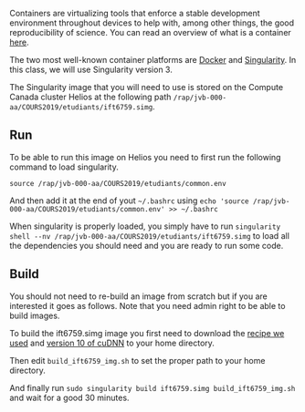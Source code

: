 Containers are virtualizing tools that enforce a stable development environment throughout devices to help with, among other things, the good reproducibility of science. You can read an overview of what is a container [here](https://www.docker.com/resources/what-container).

The two most well-known container platforms are [Docker](https://www.docker.com/) and [Singularity](https://www.sylabs.io/guides/3.0/user-guide/). In this class, we will use Singularity version 3.

The Singularity image that you will need to use is stored on the Compute Canada cluster Helios at the following path `/rap/jvb-000-aa/COURS2019/etudiants/ift6759.simg`.

## Run
To be able to run this image on Helios you need to first run the following command to load singularity.

`source /rap/jvb-000-aa/COURS2019/etudiants/common.env`

And then add it at the end of yout `~/.bashrc` using `echo 'source /rap/jvb-000-aa/COURS2019/etudiants/common.env' >> ~/.bashrc`

When singularity is properly loaded, you simply have to run `singularity shell --nv /rap/jvb-000-aa/COURS2019/etudiants/ift6759.simg` to load all the dependencies you should need and you are ready to run some code.

## Build
You should not need to re-build an image from scratch but if you are interested it goes as follows. Note that you need admin right to be able to build images.

To build the ift6759.simg image you first need to download the [recipe we used](https://github.com/mila-udem/ift6759/blob/master/container/build_ift6759_img.sh) and [version 10 of cuDNN](https://developer.nvidia.com/compute/machine-learning/cudnn/secure/v7.4.2/prod/10.0_20181213/cudnn-10.0-linux-x64-v7.4.2.24.tgz) to your home directory.

Then edit `build_ift6759_img.sh` to set the proper path to your home directory.

And finally run `sudo singularity build ift6759.simg build_ift6759_img.sh` and wait for a good 30 minutes.
